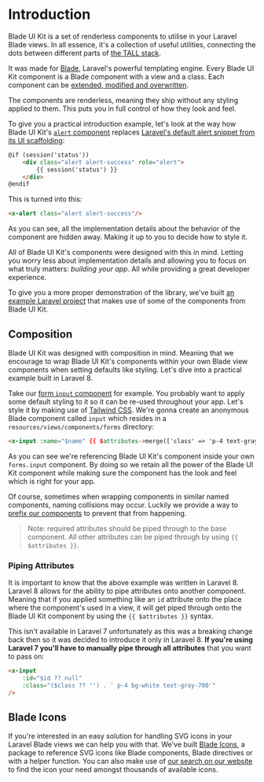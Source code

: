 # Introduction

Blade UI Kit is a set of renderless components to utilise in your Laravel Blade views. In all essence, it's a collection of useful utilities, connecting the dots between different parts of [the TALL stack](https://tallstack.dev). 

It was made for [Blade](https://laravel.com/docs/blade), Laravel's powerful templating engine. Every Blade UI Kit component is a Blade component with a view and a class. Each component can be [extended, modified and overwritten](/docs/{{version}}/customization).

The components are renderless, meaning they ship without any styling applied to them. This puts you in full control of how they look and feel. 

To give you a practical introduction example, let's look at the way how Blade UI Kit's [`alert` component](/docs/{{version}}/alert) replaces [Laravel's default alert snippet from its UI scaffolding](https://github.com/laravel/ui/blob/fb1404f04ece6eee128e3fb750d3a1e064238b33/src/Auth/bootstrap-stubs/home.stub#L11-L15):

```html
@if (session('status'))
    <div class="alert alert-success" role="alert">
        {{ session('status') }}
    </div>
@endif
```

This is turned into this:

```html
<x-alert class="alert alert-success"/>
```

As you can see, all the implementation details about the behavior of the component are hidden away. Making it up to you to decide how to style it.

All of Blade UI Kit's components were designed with this in mind. Letting you worry less about implementation details and allowing you to focus on what truly matters: *building your app*. All while providing a great developer experience.

To give you a more proper demonstration of the library, we've built [an example Laravel project](https://github.com/blade-ui-kit/blade-ui-kit-example) that makes use of some of the components from Blade UI Kit.

## Composition

Blade UI Kit was designed with composition in mind. Meaning that we encourage to wrap Blade UI Kit's components within your own Blade view components when setting defaults like styling. Let's dive into a practical example built in Laravel 8. 

Take our [form `input` component](/docs/{{version}}/input) for example. You probably want to apply some default styling to it so it can be re-used throughout your app. Let's style it by making use of [Tailwind CSS](https://tailwindcss.com). We're gonna create an anonymous Blade component called `input` which resides in a `resources/views/components/forms` directory:

```html
<x-input :name="$name" {{ $attributes->merge(['class' => 'p-4 text-gray-700']) }} />
```

As you can see we're referencing Blade UI Kit's component inside your own `forms.input` component. By doing so we retain all the power of the Blade UI Kit component while making sure the component has the look and feel which is right for your app.

Of course, sometimes when wrapping components in similar named components, naming collisions may occur. Luckily we provide a way to [prefix our components](/docs/{{version}}/installation#prefixing) to prevent that from happening.

> Note: required attributes should be piped through to the base component. All other attributes can be piped through by using `{{ $attributes }}`.

### Piping Attributes

It is important to know that the above example was written in Laravel 8. Laravel 8 allows for the ability to pipe attributes onto another component. Meaning that if you applied something like an `id` attribute onto the place where the component's used in a view, it will get piped through onto the Blade UI Kit component by using the `{{ $attributes }}` syntax. 

This isn't available in Laravel 7 unfortunately as this was a breaking change back then so it was decided to introduce it only in Laravel 8. **If you're using Laravel 7 you'll have to manually pipe through all attributes** that you want to pass on:

```html
<x-input
    :id="$id ?? null"
    :class="($class ?? '') . ' p-4 bg-white text-gray-700'"
/>
```

## Blade Icons

If you're interested in an easy solution for handling SVG icons in your Laravel Blade views we can help you with that. We've built [Blade Icons](https://github.com/blade-ui-kit/blade-icons), a package to reference SVG icons like Blade components, Blade directives or with a helper function. You can also make use of [our search on our website](https://blade-ui-kit.com/blade-icons) to find the icon your need amongst thousands of available icons.
